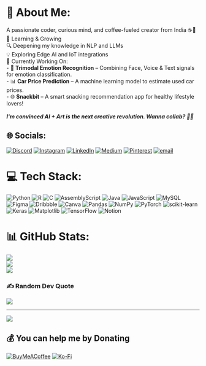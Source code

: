 # 💫 About Me:
A passionate coder, curious mind, and coffee-fueled creator from India ☕🌱  <br>🌱 Learning & Growing<br>🔍 Deepening my knowledge in NLP and LLMs<br> 💡 Exploring Edge AI and IoT integrations<br>🚀 Currently Working On:<br>- 🎯 **Trimodal Emotion Recognition** – Combining Face, Voice & Text signals for emotion classification.<br>- 📊 **Car Price Prediction** – A machine learning model to estimate used car prices.<br>- 🌐 **Snackbit** – A smart snacking recommendation app for healthy lifestyle lovers!<br><br>
***I'm convinced AI + Art is the next creative revolution. Wanna collab? 🎨🤖***


## 🌐 Socials:
[![Discord](https://img.shields.io/badge/Discord-%237289DA.svg?logo=discord&logoColor=white)](https://discord.gg/raylee_91624) [![Instagram](https://img.shields.io/badge/Instagram-%23E4405F.svg?logo=Instagram&logoColor=white)](https://instagram.com/shreyali.d.2054) [![LinkedIn](https://img.shields.io/badge/LinkedIn-%230077B5.svg?logo=linkedin&logoColor=white)](https://linkedin.com/in/https://www.linkedin.com/in/shreyali-dongre-561049284/) [![Medium](https://img.shields.io/badge/Medium-12100E?logo=medium&logoColor=white)](https://medium.com/@https://medium.com/@shreyali.d.10) [![Pinterest](https://img.shields.io/badge/Pinterest-%23E60023.svg?logo=Pinterest&logoColor=white)](https://pinterest.com/https://in.pinterest.com/Ray102404/) [![email](https://img.shields.io/badge/Email-D14836?logo=gmail&logoColor=white)](mailto:shreyali.d.10@gmail.com) 

# 💻 Tech Stack:
![Python](https://img.shields.io/badge/python-3670A0?style=for-the-badge&logo=python&logoColor=ffdd54) ![R](https://img.shields.io/badge/r-%23276DC3.svg?style=for-the-badge&logo=r&logoColor=white) ![C](https://img.shields.io/badge/c-%2300599C.svg?style=for-the-badge&logo=c&logoColor=white) ![AssemblyScript](https://img.shields.io/badge/assembly%20script-%23000000.svg?style=for-the-badge&logo=assemblyscript&logoColor=white) ![Java](https://img.shields.io/badge/java-%23ED8B00.svg?style=for-the-badge&logo=openjdk&logoColor=white) ![JavaScript](https://img.shields.io/badge/javascript-%23323330.svg?style=for-the-badge&logo=javascript&logoColor=%23F7DF1E) ![MySQL](https://img.shields.io/badge/mysql-4479A1.svg?style=for-the-badge&logo=mysql&logoColor=white) ![Figma](https://img.shields.io/badge/figma-%23F24E1E.svg?style=for-the-badge&logo=figma&logoColor=white) ![Dribbble](https://img.shields.io/badge/Dribbble-EA4C89?style=for-the-badge&logo=dribbble&logoColor=white) ![Canva](https://img.shields.io/badge/Canva-%2300C4CC.svg?style=for-the-badge&logo=Canva&logoColor=white) ![Pandas](https://img.shields.io/badge/pandas-%23150458.svg?style=for-the-badge&logo=pandas&logoColor=white) ![NumPy](https://img.shields.io/badge/numpy-%23013243.svg?style=for-the-badge&logo=numpy&logoColor=white) ![PyTorch](https://img.shields.io/badge/PyTorch-%23EE4C2C.svg?style=for-the-badge&logo=PyTorch&logoColor=white) ![scikit-learn](https://img.shields.io/badge/scikit--learn-%23F7931E.svg?style=for-the-badge&logo=scikit-learn&logoColor=white) ![Keras](https://img.shields.io/badge/Keras-%23D00000.svg?style=for-the-badge&logo=Keras&logoColor=white) ![Matplotlib](https://img.shields.io/badge/Matplotlib-%23ffffff.svg?style=for-the-badge&logo=Matplotlib&logoColor=black) ![TensorFlow](https://img.shields.io/badge/TensorFlow-%23FF6F00.svg?style=for-the-badge&logo=TensorFlow&logoColor=white) ![Notion](https://img.shields.io/badge/Notion-%23000000.svg?style=for-the-badge&logo=notion&logoColor=white)
# 📊 GitHub Stats:
![](https://github-readme-stats.vercel.app/api?username=23075&theme=dark&hide_border=false&include_all_commits=false&count_private=false)<br/>
![](https://nirzak-streak-stats.vercel.app/?user=23075&theme=dark&hide_border=false)<br/>
![](https://github-readme-stats.vercel.app/api/top-langs/?username=23075&theme=dark&hide_border=false&include_all_commits=false&count_private=false&layout=compact)

### ✍️ Random Dev Quote
![](https://quotes-github-readme.vercel.app/api?type=vetical&theme=dark)

---
[![](https://visitcount.itsvg.in/api?id=23075&icon=0&color=0)](https://visitcount.itsvg.in)

  ## 💰 You can help me by Donating
  [![BuyMeACoffee](https://img.shields.io/badge/Buy%20Me%20a%20Coffee-ffdd00?style=for-the-badge&logo=buy-me-a-coffee&logoColor=black)](https://buymeacoffee.com/https://coff.ee/ray24) [![Ko-Fi](https://img.shields.io/badge/Ko--fi-F16061?style=for-the-badge&logo=ko-fi&logoColor=white)](https://ko-fi.com/https://ko-fi.com/shreyalidongre) 

  
<!-- Proudly created with GPRM ( https://gprm.itsvg.in ) -->
